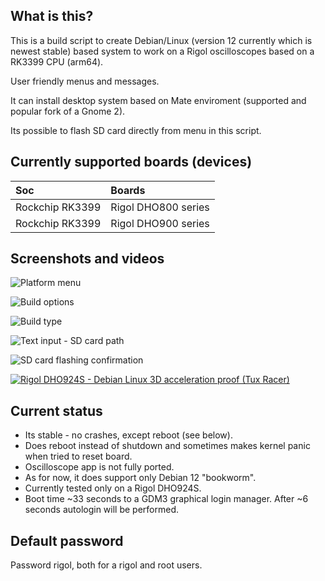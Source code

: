 ## What is this?

This is a build script to create Debian/Linux (version 12 currently which is newest stable) based system to work on a Rigol oscilloscopes based on a RK3399 CPU (arm64).

User friendly menus and messages.

It can install desktop system based on Mate enviroment (supported and popular fork of a Gnome 2).

Its possible to flash SD card directly from menu in this script.

## Currently supported boards (devices)

Soc | Boards |
|:--|:--|
| Rockchip RK3399 | Rigol DHO800 series |
| Rockchip RK3399 | Rigol DHO900 series |

## Screenshots and videos

![Platform menu](https://raw.githubusercontent.com/norbertkiszka/rigol-orangerigol-build/master/screenshots/screenshot-1.png)

![Build options](https://raw.githubusercontent.com/norbertkiszka/rigol-orangerigol-build/master/screenshots/screenshot-2.png)

![Build type](https://raw.githubusercontent.com/norbertkiszka/rigol-orangerigol-build/master/screenshots/screenshot-3.png)

![Text input - SD card path](https://raw.githubusercontent.com/norbertkiszka/rigol-orangerigol-build/master/screenshots/screenshot-4.png)

![SD card flashing confirmation](https://raw.githubusercontent.com/norbertkiszka/rigol-orangerigol-build/master/screenshots/screenshot-5.png)

[![Rigol DHO924S - Debian Linux 3D acceleration proof (Tux Racer)](https://img.youtube.com/vi/ca_y4zmKaQc/0.jpg)](https://www.youtube.com/watch?v=ca_y4zmKaQc)

## Current status

- Its stable - no crashes, except reboot (see below).
- Does reboot instead of shutdown and sometimes makes kernel panic when tried to reset board.
- Oscilloscope app is not fully ported.
- As for now, it does support only Debian 12 "bookworm".
- Currently tested only on a Rigol DHO924S.
- Boot time ~33 seconds to a GDM3 graphical login manager. After ~6 seconds autologin will be performed.

## Default password

Password rigol, both for a rigol and root users.
